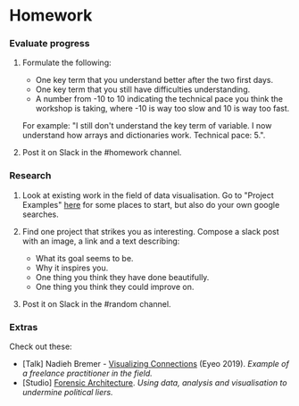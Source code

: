 # Homework


### Evaluate progress
1. Formulate the following:
	- One key term that you understand better after the two first days. 
	- One key term that you still have difficulties  understanding.
	- A number from -10 to 10 indicating the technical pace you think the workshop is taking, where -10 is way too slow and 10 is way too fast. 

	For example: "I still don't understand the key term of variable. I now understand how arrays and dictionaries work. Technical pace: 5.".

2. Post it on Slack in the #homework channel.


### Research
1. Look at existing work in the field of data visualisation. Go to "Project Examples" [here](../References.md) for some places to start, but also do your own google searches.
1. Find one project that strikes you as interesting. Compose a slack post with an image, a link and a text describing:
	- What its goal seems to be.
	- Why it inspires you.
	- One thing you think they have done beautifully.
	- One thing you think they could improve on.

1. Post it on Slack in the #random channel.
	
	
### Extras
Check out these: 

- [Talk] Nadieh Bremer - [Visualizing Connections](https://vimeo.com/354276689) (Eyeo 2019). *Example of a freelance practitioner in the field.* 
- [Studio] [Forensic Architecture](https://forensic-architecture.org/´). *Using data, analysis and visualisation to undermine political liers.*
